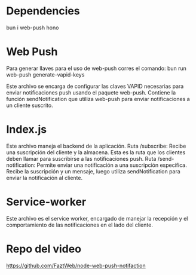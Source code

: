 # Dependencies

bun i web-push hono

# Web Push

Para generar llaves para el uso de web-push corres el comando:
bun run web-push generate-vapid-keys

Este archivo se encarga de configurar las claves VAPID necesarias para enviar notificaciones push usando el paquete web-push. Contiene la función sendNotification que utiliza web-push para enviar notificaciones a un cliente suscrito.

# Index.js

Este archivo maneja el backend de la aplicación.
Ruta /subscribe: Recibe una suscripción del cliente y la almacena. Esta es la ruta que los clientes deben llamar para suscribirse a las notificaciones push.
Ruta /send-notification: Permite enviar una notificación a una suscripción específica. Recibe la suscripción y un mensaje, luego utiliza sendNotification para enviar la notificación al cliente.

# Service-worker

Este archivo es el service worker, encargado de manejar la recepción y el comportamiento de las notificaciones en el lado del cliente.

# Repo del video

https://github.com/FaztWeb/node-web-push-notifaction
